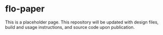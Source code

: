 # flo-paper

This is a placeholder page. This repository will be updated with design files, build and usage instructions, and source code upon publication.
